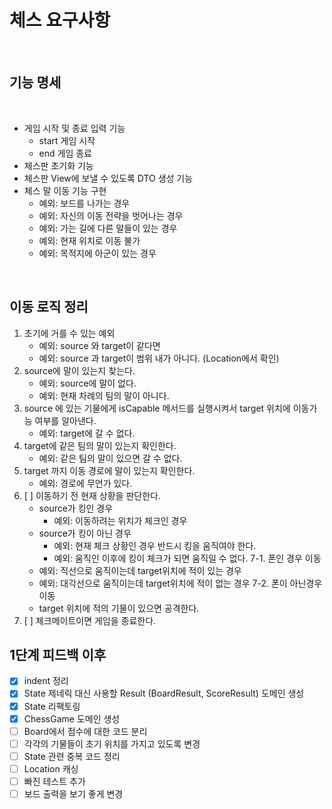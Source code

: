 # 체스 요구사항

<br>

## 기능 명세

<br>

- 게임 시작 및 종료 입력 기능
    - start 게임 시작
    - end 게임 종료
- 체스판 초기화 기능
- 체스판 View에 보낼 수 있도록 DTO 생성 기능
- 체스 말 이동 기능 구현 
    - 예외: 보드를 나가는 경우
    - 예외: 자신의 이동 전략을 벗어나는 경우
    - 예외: 가는 길에 다른 말들이 있는 경우
    - 예외: 현재 위치로 이동 불가
    - 예외: 목적지에 아군이 있는 경우

<br>

## 이동 로직 정리
1. 초기에 거를 수 있는 예외
    - 예외: source 와 target이 같다면
    - 예외: source 과 target이 범위 내가 아니다. (Location에서 확인)
2. source에 말이 있는지 찾는다.
    - 예외: source에 말이 없다.
    - 예외: 현재 차례의 팀의 말이 아니다.
3. source 에 있는 기물에게 isCapable 메서드를 실행시켜서 target 위치에 이동가능 여부를 알아낸다.
    - 예외: target에 갈 수 없다.
4. target에 같은 팀의 말이 있는지 확인한다.
    - 예외: 같은 팀의 말이 있으면 갈 수 없다. 
5. target 까지 이동 경로에 말이 있는지 확인한다.
    - 예외: 경로에 무언가 있다.
6. [ ] 이동하기 전 현재 상황을 판단한다.
    - source가 킹인 경우
        - 예외: 이동하려는 위치가 체크인 경우
    - source가 킹이 아닌 경우
        - 예외: 현재 체크 상황인 경우 반드시 킹을 움직여야 한다.
        - 예외: 움직인 이후에 킹이 체크가 되면 움직일 수 없다.
7-1. 폰인 경우 이동
    - 예외: 직선으로 움직이는데 target위치에 적이 있는 경우
    - 예외: 대각선으로 움직이는데 target위치에 적이 없는 경우
7-2. 폰이 아닌경우 이동 
    - target 위치에 적의 기물이 있으면 공격한다.
8. [ ] 체크메이트이면 게임을 종료한다.


## 1단계 피드백 이후
- [x] indent 정리
- [x] State 제네릭 대신 사용할 Result (BoardResult, ScoreResult) 도메인 생성
- [x] State 리팩토링
- [x] ChessGame 도메인 생성
- [ ] Board에서 점수에 대한 코드 분리
- [ ] 각각의 기물들이 초기 위치를 가지고 있도록 변경
- [ ] State 관련 중복 코드 정리
- [ ] Location 캐싱
- [ ] 빠진 테스트 추가
- [ ] 보드 출력을 보기 좋게 변경
